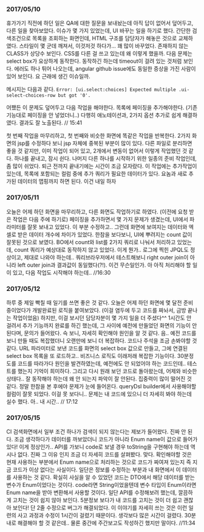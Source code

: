 ### 2017/05/10

휴가가기 직전에 하던 일은 QA에 대한 질문을 보내놨는데 아직 답이 없어서 덮어두고, 다른 일을 찾아보았다. 이슈가 몇 가지 있었는데, UI 바꾸는 일을 하기로 했다. 간단한 검색조건으로 목록을 조회하는 화면인데, HTML 구조를 담당자가 해놓은 것으로 교체하였다. 스타일이 몇 군데 깨져서, 이것저것 하다가... 꽤 많이 바꾸었다. 존재하지 않는 CLASS가 상당수 보인다. CSS를 다른 걸 쓰고 있는데 왜 이렇게 했을까. 다음 문제는 select box가 요상하게 동작한다. 동작하긴 하는데 timeout이 걸려 있는 것처럼 보인다. 에러도 하나 튀어 나오는데, angular github issue에도 동일한 증상을 가진 사람이 있어 보인다. 요 근래에 생긴 이슈일까. 

메시지는 다음과 같다.
```Error: [ui.select:choices] Expected multiple .ui-select-choices-row but got '0'.```

어쨌든 이 문제도 덮어두고 다음 작업을 해야한다. 목록에 페이징을 추가해야한다. (기존 기능대로 페이징을 안 넣었더니..) 다행히 애노테이션과, 2가지 옵션 추가로 쉽게 해결하였다. 결과도 잘 노출된다. 
// 15:41

첫 번째 작업을 마무리하고, 첫 번째와 비슷한 화면에 똑같은 작업을 반복한다. 2가지 화면의 jsp를 수정하다 보니 jsp 자체에 중복된 부분이 많이 있다. 다른 파일로 분리하면 좋을 것 같지만, 이미 작업이 되어 있고, 2개에서 변동이 없어서 이렇게 작업했던 것 같다. 하나를 끝내고, 잠시 쉰다. 나머지 다른 하나를 시작하기 위한 일종의 준비 작업인데, 좀 많이 쉬었다. 퇴근 전까지 끝내기에는 시간이 조금 모자랐다. 이 작업에는 추가작업이 있는데, 목록에 포함되는 컬럼 중에 추가 쿼리가 필요한 데이터가 있다. 요놈과 새로 추가된 데이터의 맵핑까지 하면 된다. 이건 내일 하자

### 2017/05/11

오늘은 어제 하던 화면을 마무리하고, 다른 화면도 작업하기로 하였다. (이전에 요청 받은 작업은 다음 주에 하기로) 페이징을 추가하면서 몇 가지 문제가 생겼는데, UI에서 파라미터를 잘못 보내고 있었다. 이 부분 수정하고.. 그런데 화면에 보여지는 데이터와 엑셀로 받은 데이터 개수에 차이가 있었다. 한참을 보다보니, UI에 뿌려지는 count 값이 잘못된 것으로 보였다. BO에서 count와 list를 2가지 쿼리로 나눠서 처리하고 있었는데, count 쿼리가 예상대로 동작하지 않고 있었다. 이게 뭔가.. 로그에 찍힌 JPQL도 정상이고, 제대로 나와야 하는데.. 쿼리브라우저에서 테스트해보니 right outer join이 아니라 left outer join과 결과값이 동일했다(?!). 이건 무슨일인가. 아 아직 처리해야 할 일이 있고, 다음 작업도 시작해야 하는데..
//16:30

### 2017/05/12

하루 중 제일 빡칠 때 일기를 쓰면 좋은 것 같다. 오늘은 어제 하던 화면에 몇 달전 준비 중이었다가 개발완료된 로직을 붙여보았다. (이걸 염두에 두고 코드를 짜놔서, 금방 끝나는 작업이었음) 하지만, 이걸 보시던 담당자분이 몇 가지 일을 더 주셨다^^ 1시간도 안 걸려서 추가 기능까지 완료를 하긴 했는데, 그 사이에 예전에 만들었던 화면의 기능이 안 된다며, 문의가 들어왔다. 슥 보니, 자세히 확인해야 원인을 알 것 같다. 음.. 예전 코드를 보니 만들 때도 복잡했더니 오랜만에 보니 더 복잡하다. 코드나 주석을 조금 손봐야할 것 같다. URL 파라미터로 보낸 코드를 화면의 select box 값으로 만들고, 그에 연결된 select box 목록을 또 로드하고.. 비즈니스 로직도 이래저래 복잡한 기능이다. 30분정도를 코드를 따라가다 원인을 발견하였는데, 예전에도 안 되었어야 하는 코드인데.. 테스트를 했는지 기억이 희미하다. 그리고 다시 원래 보던 코드로 돌아왔는데, 어제와 비슷한 상태다.. 잘 동작해야 하는데 왜 안 되는지 파악이 잘 안된다. 집중력이 많이 떨어진 것 같다. 정말 한참을 본 후에야 문제가 눈에 들어온다. queryDsl builder에서 사용해야할 컬럼이 잘못 되었다. 이걸 못 보다니.. 문제는 내 코드에 있으니 더 자세히 봐야 하는데 실수 했다. 아.. 내 시간.. // 17:12

### 2017/05/15

CI 검색화면에서 일부 조건 하나가 검색이 되지 않는다는 제보가 들어왔다. 진짜 안 된다. 조금 생각하다가 데이터를 까보았더니 코드가 아니라 Enum name이 값으로 들어가 있다! 이게 정상인가.. API를 가보니 code로 보낼 경우 toString을 구현해야 하는데 역시나 없다. 진짜 그 이유 인지 조금 더 자세히 코드를 살펴봤다. 맞다. 확인해야할 것은 현재 사용하는 부분에서 Enum name으로 처리하는 것으로 코드가 짜여져 있는지 즉 지금 코드가 이상 없다는 사실이다. 일단은 정보를 수정하는 부분과 내 화면에서 이 데이터를 사용하는 것 같다. 확실히 사실을 알 수 있었던 코드는 DTO에서 해당 데이터를 받는 변수가 Enum이었다는 것이다. code라면 String이었을텐데 변수 타입이 Enum이라면 Enum name을 받아 변환해서 사용할 것이다. 일단 API를 수정해보려 했는데, 깔끔하게 고치는 것이 쉽지 않아 보인다. 5분정보 보다가 내 코드를 고치는 것이 더 쉽고 괜찮아 보인다! 단 2줄 수정으로 버그가 해결되었다. 이 이야기를 자세히 쓰는 것은 이런 일련의 사고 과정과 수정이 1시간이 걸렸기 때문이다. 생각보다 많은 시간이 걸렸다. 30분 내로 해결해야 할 것 같은데.. 물론 중간에 주간보고도 작성하긴 했지만 말이다.
//11:34
